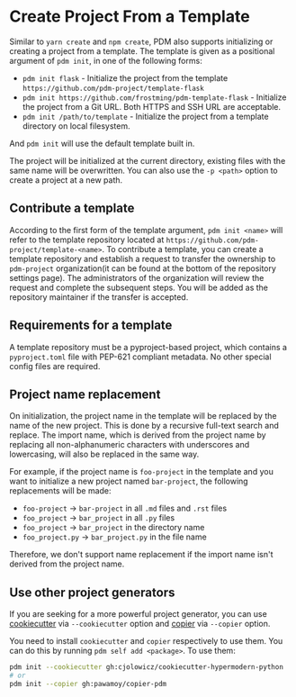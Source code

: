 # Create Project From a Template

Similar to `yarn create` and `npm create`, PDM also supports initializing or creating a project from a template.
The template is given as a positional argument of `pdm init`, in one of the following forms:

- `pdm init flask` - Initialize the project from the template `https://github.com/pdm-project/template-flask`
- `pdm init https://github.com/frostming/pdm-template-flask` - Initialize the project from a Git URL. Both HTTPS and SSH URL are acceptable.
- `pdm init /path/to/template` - Initialize the project from a template directory on local filesystem.

And `pdm init` will use the default template built in.

The project will be initialized at the current directory, existing files with the same name will be overwritten. You can also use the `-p <path>` option to create a project at a new path.

## Contribute a template

According to the first form of the template argument, `pdm init <name>` will refer to the template repository located at `https://github.com/pdm-project/template-<name>`. To contribute a template, you can create a template repository and establish a request to transfer the
ownership to `pdm-project` organization(it can be found at the bottom of the repository settings page). The administrators of the organization will review the request and complete the subsequent steps. You will be added as the repository maintainer if the transfer is accepted.

## Requirements for a template

A template repository must be a pyproject-based project, which contains a `pyproject.toml` file with PEP-621 compliant metadata.
No other special config files are required.

## Project name replacement

On initialization, the project name in the template will be replaced by the name of the new project. This is done by a recursive full-text search and replace. The import name, which is derived from the project name by replacing all non-alphanumeric characters with underscores and lowercasing, will also be replaced in the same way.

For example, if the project name is `foo-project` in the template and you want to initialize a new project named `bar-project`, the following replacements will be made:

- `foo-project` -> `bar-project` in all `.md` files and `.rst` files
- `foo_project` -> `bar_project` in all `.py` files
- `foo_project` -> `bar_project` in the directory name
- `foo_project.py` -> `bar_project.py` in the file name

Therefore, we don't support name replacement if the import name isn't derived from the project name.

## Use other project generators

If you are seeking for a more powerful project generator, you can use [cookiecutter](https://github.com/cookiecutter/cookiecutter) via `--cookiecutter` option and [copier](https://github.com/copier-org/copier) via `--copier` option.

You need to install `cookiecutter` and `copier` respectively to use them. You can do this by running `pdm self add <package>`.
To use them:

```bash
pdm init --cookiecutter gh:cjolowicz/cookiecutter-hypermodern-python
# or
pdm init --copier gh:pawamoy/copier-pdm
```
